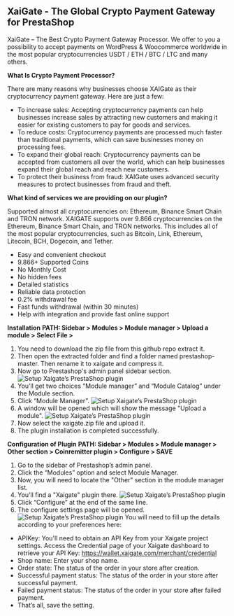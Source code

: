 XaiGate - The Global Crypto Payment Gateway for PrestaShop
-----------------------------------------------------------

XaiGate – The Best Crypto Payment Gateway Processor. We offer to you a possibility to accept payments on WordPress & Woocommerce worldwide in the most popular cryptocurrencies USDT / ETH / BTC / LTC and many others.

**What Is Crypto Payment Processor?**

There are many reasons why businesses choose XAIGate as their cryptocurrency payment gateway. Here are just a few:

- To increase sales: Accepting cryptocurrency payments can help businesses increase sales by attracting new customers and making it easier for existing customers to pay for goods and services.
- To reduce costs: Cryptocurrency payments are processed much faster than traditional payments, which can save businesses money on processing fees.
- To expand their global reach: Cryptocurrency payments can be accepted from customers all over the world, which can help businesses expand their global reach and reach new customers.
- To protect their business from fraud: XAIGate uses advanced security measures to protect businesses from fraud and theft.


**What kind of services we are providing on our plugin?**

Supported almost all cryptocurrencies on: Ethereum, Binance Smart Chain and TRON network. XAIGATE supports over 9.866 cryptocurrencies on the Ethereum, Binance Smart Chain, and TRON networks. This includes all of the most popular cryptocurrencies, such as Bitcoin, Link, Ethereum, Litecoin, BCH, Dogecoin, and Tether.

- Easy and convenient checkout
- 9.866+ Supported Coins
- No Monthly Cost
- No hidden fees
- Detailed statistics
- Reliable data protection
- 0.2% withdrawal fee
- Fast funds withdrawal (within 30 minutes)
- Help with integration and provide fast online support


**Installation**
**PATH: Sidebar > Modules > Module manager > Upload a module > Select File >**

1. You need to download the zip file from this github repo extract it.
2. Then open the extracted folder and find a folder named prestashop-master. Then rename it to xaigate and compress it.
3. Now go to Prestashop's admin panel sidebar section.
![Setup Xaigate’s PrestaShop plugin](https://www.xaigate.com/wp-content/uploads/2024/03/xaigate-prestashop-plugin-installation.png)
4. You’ll get two choices “Module manager” and “Module Catalog” under the Module section.
5. Click “Module Manager”.
![Setup Xaigate’s PrestaShop plugin](https://www.xaigate.com/wp-content/uploads/2024/03/xaigate-prestashop-plugin-installation-2.png)
6. A window will be opened which will show the message "Upload a module".
![Setup Xaigate’s PrestaShop plugin](https://www.xaigate.com/wp-content/uploads/2024/03/xaigate-prestashop-plugin-installation-3.png)
7. Now select the xaigate.zip file and upload it.
8. The plugin installation is completed successfully.


**Configuration of Plugin**
**PATH: Sidebar > Modules > Module manager > Other section > Coinremitter plugin > Configure > SAVE**

1. Go to the sidebar of Prestashop’s admin panel.
2. Click the “Modules” option and select Module Manager.
3. Now, you will need to locate the "Other" section in the module manager list.
4. You’ll find a "Xaigate" plugin there.
![Setup Xaigate’s PrestaShop plugin](https://www.xaigate.com/wp-content/uploads/2024/03/xaigate-prestashop-plugin-installation-4.png)
5. Click “Configure” at the end of the same line.
6. The configure settings page will be opened.
![Setup Xaigate’s PrestaShop plugin](https://www.xaigate.com/wp-content/uploads/2024/03/xaigate-prestashop-plugin-installation-5.png)
    You will need to fill up the details according to your preferences here:
* APIKey: You'll need to obtain an API Key from your Xaigate project settings. Access the Credential page of your Xaigate dashboard to retrieve your API Key: https://wallet.xaigate.com/merchant/credential
* Shop name: Enter your shop name.
* Order state: The status of the order in your store after creation.
* Successful payment status: The status of the order in your store after successful payment.
* Failed payment status: The status of the order in your store after failed payment.
* That’s all, save the setting.